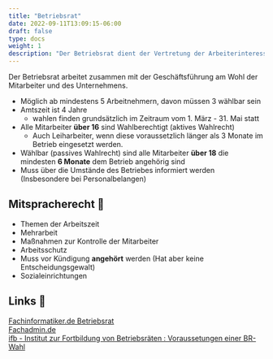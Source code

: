 ```yaml
---
title: "Betriebsrat"
date: 2022-09-11T13:09:15-06:00
draft: false
type: docs
weight: 1
description: "Der Betriebsrat dient der Vertretung der Arbeiterinteressen im Betrieb. Er ist ein Mittel der Gesetzgebung. So können die Arbeiter auf den Arbeitgeber einwirken."
---
```

  
Der Betriebsrat arbeitet zusammen mit der Geschäftsführung am Wohl der Mitarbeiter und des Unternehmens.

- Möglich ab mindestens 5 Arbeitnehmern, davon müssen 3 wählbar sein
- Amtszeit ist 4 Jahre 
    - wahlen finden grundsätzlich im Zeitraum vom 1. März - 31. Mai statt
- Alle Mitarbeiter **über 16** sind Wahlberechtigt (aktives Wahlrecht)
    - Auch Leiharbeiter, wenn diese voraussetzlich länger als 3 Monate im Betrieb eingesetzt werden.
- Wählbar (passives Wahlrecht) sind alle Mitarbeiter **über 18** die mindesten **6 Monate** dem Betrieb angehörig sind
- Muss über die Umstände des Betriebes informiert werden (Insbesondere bei Personalbelangen)

## Mitspracherecht 📜

- Themen der Arbeitszeit
- Mehrarbeit
- Maßnahmen zur Kontrolle der Mitarbeiter
- Arbeitsschutz
- Muss vor Kündigung **angehört** werden (Hat aber keine Entscheidungsgewalt)
- Sozialeinrichtungen

## Links 🔗

[Fachinformatiker.de Betriebsrat](https://www.fachinformatiker.de/topic/44291-betriebsrat/)  
[Fachadmin.de](https://fachadmin.de/index.html@p=237.html)  
[ifb - Institut zur Fortbildung von Betriebsräten : Voraussetungen einer BR-Wahl](https://www.brwahl.de/betriebsrat-gruenden/wie-waehlen-wir-einen-betriebsrat/betriebsrat-gruenden-voraussetzungen-einer-betriebsratswahl)
